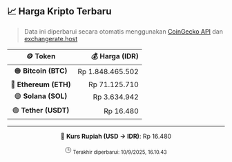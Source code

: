 

<!-- HARGA_KRIPTO -->
## 📈 Harga Kripto Terbaru

> Data ini diperbarui secara otomatis menggunakan [CoinGecko API](https://www.coingecko.com/) dan [exchangerate.host](https://exchangerate.host/)

<div align="center">

| 🪙 Token | 💰 Harga (IDR) |
|:------:|---------------:|
| 🟠 **Bitcoin (BTC)**   | Rp 1.848.465.502 |
| 🔵 **Ethereum (ETH)**  | Rp 71.125.710 |
| 🟣 **Solana (SOL)**    | Rp 3.634.942 |
| 🟢 **Tether (USDT)**   | Rp 16.480 |

---

💱 **Kurs Rupiah (USD → IDR)**: Rp 16.480

🕒 <sub>Terakhir diperbarui: 10/9/2025, 16.10.43</sub>

</div>
<!-- /HARGA_KRIPTO -->